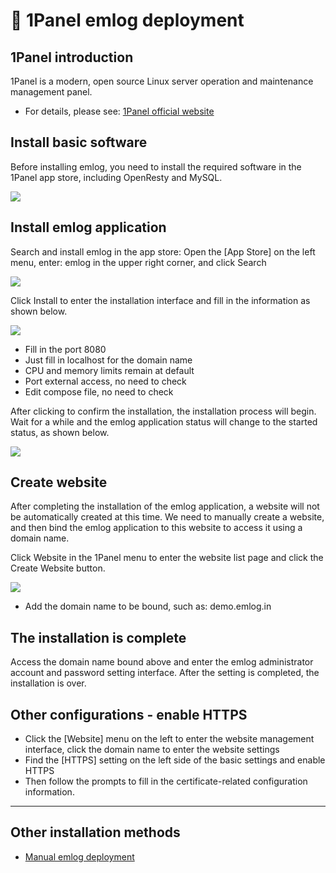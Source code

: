 # &#x1F354; 1Panel emlog deployment

## 1Panel introduction

1Panel is a modern, open source Linux server operation and maintenance management panel.

- For details, please see: [1Panel official website](https://1panel.cn/)

## Install basic software

Before installing emlog, you need to install the required software in the 1Panel app store, including OpenResty and MySQL.

[![](https://oss.emlog.net/img/1panel-110701.png)](https://oss.emlog.net/img/1panel-110701.png)

## Install emlog application

Search and install emlog in the app store: Open the [App Store] on the left menu, enter: emlog in the upper right corner, and click Search

[![](https://oss.emlog.net/img/1panel-008.jpg)](https://oss.emlog.net/img/1panel-008.jpg)

Click Install to enter the installation interface and fill in the information as shown below.

[![](https://oss.emlog.net/img/1panel-110702.png)](https://oss.emlog.net/img/1panel-110702.png)

- Fill in the port 8080
- Just fill in localhost for the domain name
- CPU and memory limits remain at default
- Port external access, no need to check
- Edit compose file, no need to check

After clicking to confirm the installation, the installation process will begin. Wait for a while and the emlog application status will change to the started status, as shown below.

[![](https://oss.emlog.net/img/1panel-010.jpg)](https://oss.emlog.net/img/1panel-010.jpg)

## Create website

After completing the installation of the emlog application, a website will not be automatically created at this time. We need to manually create a website, and then bind the emlog application to this website to access it using a domain name.

Click Website in the 1Panel menu to enter the website list page and click the Create Website button.

[![](https://oss.emlog.net/img/1panel-110703.png)](https://oss.emlog.net/img/1panel-110703.png)

- Add the domain name to be bound, such as: demo.emlog.in

## The installation is complete

Access the domain name bound above and enter the emlog administrator account and password setting interface. After the setting is completed, the installation is over.

## Other configurations - enable HTTPS

- Click the [Website] menu on the left to enter the website management interface, click the domain name to enter the website settings
- Find the [HTTPS] setting on the left side of the basic settings and enable HTTPS
- Then follow the prompts to fill in the certificate-related configuration information.

---

## Other installation methods

- [Manual emlog deployment](install_1panel2.md)

